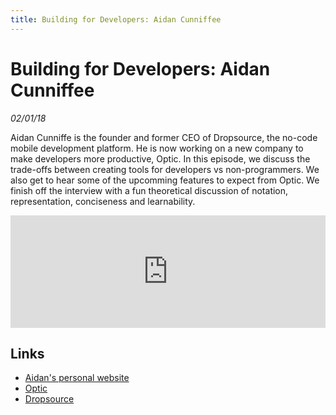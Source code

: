 ```yaml
---
title: Building for Developers: Aidan Cunniffee
---
```


# Building for Developers: Aidan Cunniffee

_02/01/18_

Aidan Cunniffe is the founder and former CEO of Dropsource, the no-code mobile development platform. He is now working on a new company to make developers more productive, Optic. In this episode, we discuss the trade-offs between creating tools for developers vs non-programmers. We also get to hear some of the upcomming features to expect from Optic. We finish off the interview with a fun theoretical discussion of notation, representation, conciseness and learnability.

<iframe src="https://omny.fm/shows/future-of-coding/2-1-building-for-developers-aidan-cunniffe/embed?style=artwork" width="100%" height="180" frameborder="0"></iframe>

## Links

* [Aidan's personal website](https://aidancunniffe.com/)
* [Optic](http://opticdev.com/)
* [Dropsource](https://www.dropsource.com/)

<script repoPath="stevekrouse/futureofcoding.org" type="text/javascript" src="/unbreakable-links/index.js"></script>
<script>
(function(i,s,o,g,r,a,m){i['GoogleAnalyticsObject']=r;i[r]=i[r]||function(){
(i[r].q=i[r].q||[]).push(arguments)},i[r].l=1*new Date();a=s.createElement(o),
m=s.getElementsByTagName(o)[0];a.async=1;a.src=g;m.parentNode.insertBefore(a,m)
})(window,document,'script','https://www.google-analytics.com/analytics.js','ga');
ga('create', 'UA-103157758-1', 'auto');
ga('send', 'pageview');
</script>
